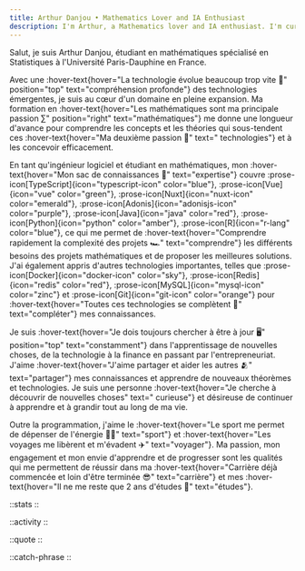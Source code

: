```yaml
---
title: Arthur Danjou • Mathematics Lover and IA Enthusiast
description: I'm Arthur, a Mathematics lover and IA enthusiast. I'm currently studying at the University of Paris-Saclay. I'm passionate about Mathematics, Computer Science, and Artificial Intelligence.
---
```


Salut, je suis Arthur Danjou, étudiant en mathématiques spécialisé en Statistiques à l'Université Paris-Dauphine en France.

Avec une :hover-text{hover="La technologie évolue beaucoup trop vite 🤯" position="top" text="compréhension profonde"}
des technologies émergentes, je suis au cœur d'un domaine en pleine expansion. Ma formation en :hover-text{hover="Les
mathématiques sont ma principale passion ∑" position="right" text="mathématiques"} me donne une longueur d'avance pour
comprendre les concepts et les théories qui sous-tendent ces :hover-text{hover="Ma deuxième passion 📱" text="
technologies"} et à les concevoir efficacement.

En tant qu'ingénieur logiciel et étudiant en mathématiques, mon :hover-text{hover="Mon sac de connaissances 🎒" text="expertise"} couvre
:prose-icon[TypeScript]{icon="typescript-icon" color="blue"},
:prose-icon[Vue]{icon="vue" color="green"},
:prose-icon[Nuxt]{icon="nuxt-icon" color="emerald"},
:prose-icon[Adonis]{icon="adonisjs-icon" color="purple"},
:prose-icon[Java]{icon="java" color="red"},
:prose-icon[Python]{icon="python" color="amber"},
:prose-icon[R]{icon="r-lang" color="blue"},
ce qui me permet de :hover-text{hover="Comprendre rapidement la complexité des projets 🏎️" text="comprendre"} les
différents besoins des projets mathématiques et de proposer les meilleures solutions.
J'ai également appris d'autres technologies importantes, telles que
:prose-icon[Docker]{icon="docker-icon" color="sky"},
:prose-icon[Redis]{icon="redis" color="red"},
:prose-icon[MySQL]{icon="mysql-icon" color="zinc"} et
:prose-icon[Git]{icon="git-icon" color="orange"} pour :hover-text{hover="Toutes ces technologies se complètent 🔗" text="compléter"} mes connaissances.

Je suis :hover-text{hover="Je dois toujours chercher à être à jour 🖥️" position="top" text="constamment"} dans
l'apprentissage de nouvelles choses, de la technologie à la finance en passant par l'entrepreneuriat. J'aime
:hover-text{hover="J'aime partager et aider les autres 🫂" text="partager"} mes connaissances et apprendre de nouveaux
théorèmes et technologies. Je suis une personne :hover-text{hover="Je cherche à découvrir de nouvelles choses" text="
curieuse"} et désireuse de continuer à apprendre et à grandir tout au long de ma vie.

Outre la programmation, j'aime le :hover-text{hover="Le sport me permet de dépenser de l'énergie 🏋️‍♂️" text="sport"}
et :hover-text{hover="Les voyages me libèrent et m'évadent ✈️" text="voyager"}.
Ma passion, mon engagement et mon envie d'apprendre et de progresser sont les qualités qui me permettent de réussir dans
ma :hover-text{hover="Carrière déjà commencée et loin d'être terminée 😎" text="carrière"} et mes :hover-text{hover="Il
ne me reste que 2 ans d'études 💪" text="études"}.

::stats
::

::activity
::

::quote
::

::catch-phrase
::
